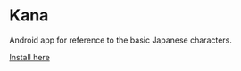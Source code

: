 # Kana

Android app for reference to the basic Japanese characters.

[Install here](https://play.google.com/store/apps/details?id=com.darrenlester.kana)